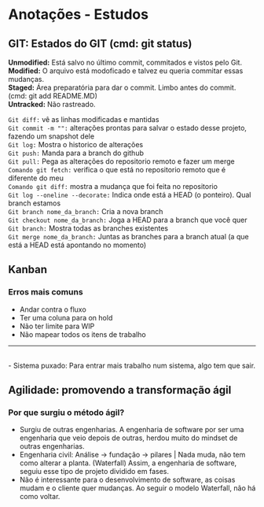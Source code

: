 # Anotações - Estudos

## GIT: Estados do GIT (cmd: git status)
**Unmodified:** Está salvo no último commit, commitados e vistos pelo Git. <br>
**Modified:** O arquivo está modoficado e talvez eu queria commitar essas mudanças. <br>
**Staged:** Área preparatória para dar o commit. Limbo antes do commit. (cmd: git add README.MD) <br>
**Untracked:** Não rastreado. <br>

`Git diff:` vê as linhas modificadas e mantidas <br>
`Git commit -m "":` alterações prontas para salvar o estado desse projeto, fazendo um snapshot dele <br>
`Git log:` Mostra o historico de alterações <br>
`Git push:` Manda para a branch do github <br>
`Git pull:` Pega as alterações do repositorio remoto e fazer um merge <br>
`Comando git fetch:` verifica o que está no repositorio remoto que é diferente do meu <br>
`Comando git diff:` mostra a mudança que foi feita no repositorio <br>
`Git log --oneline --decorate:` Indica onde está a HEAD (o ponteiro). Qual branch estamos <br>
`Git branch nome_da_branch:` Cria a nova branch <br>
`Git checkout nome_da_branch:` Joga a HEAD para a branch que você quer <br>
`Git branch:` Mostra todas as branches existentes <br>
`Git merge nome_da_branch:` Juntas as branches para a branch atual (a que está a HEAD está apontando no momento) <br>

## Kanban
### Erros mais comuns
- Andar contra o fluxo
- Ter uma coluna para on hold
- Não ter limite para WIP
- Não mapear todos os itens de trabalho
<hr><br>
- Sistema puxado: Para entrar mais trabalho num sistema, algo tem que sair.

## Agilidade: promovendo a transformação ágil
###  Por que surgiu o método ágil?
- Surgiu de outras engenharias. A engenharia de software por ser uma engenharia que veio depois de outras, herdou muito do mindset de outras engenharias.
- Engenharia civil: Análise -> fundação -> pilares | Nada muda, não tem como alterar a planta. (Waterfall) Assim, a engenharia de software, seguiu esse tipo de projeto dividido em fases.
- Não é interessante para o desenvolvimento de software, as coisas mudam e o cliente quer mudanças. Ao seguir o modelo Waterfall, não há como voltar.



